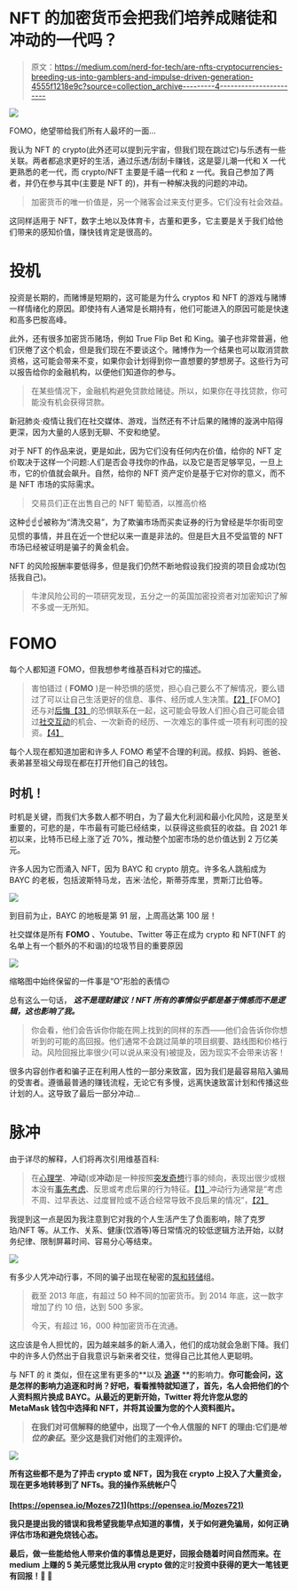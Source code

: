 # NFT 的加密货币会把我们培养成赌徒和冲动的一代吗？

> 原文：<https://medium.com/nerd-for-tech/are-nfts-cryptocurrencies-breeding-us-into-gamblers-and-impulse-driven-generation-4555f1218e9c?source=collection_archive---------4----------------------->

![](img/69ea80b62aeadf83400b36bffc39b997.png)

FOMO，绝望带给我们所有人最坏的一面…

我认为 NFT 的 crypto(此外还可以提到元宇宙，但我们现在跳过它)与乐透有一些关联。两者都追求更好的生活，通过乐透/刮刮卡赚钱，这是婴儿潮一代和 X 一代更熟悉的老一代，而 crypto/NFT 主要是千禧一代和 z 一代。我自己参加了两者，并仍在参与其中(主要是 NFT 的)，并有一种解决我的问题的冲动。

> 加密货币的唯一价值是，另一个赌客会过来支付更多。它们没有社会效益。

这同样适用于 NFT，数字土地以及体育卡，古董和更多，它主要是关于我们给他们带来的感知价值，赚快钱肯定是很高的。

# 投机

投资是长期的，而赌博是短期的，这可能是为什么 cryptos 和 NFT 的游戏与赌博一样情绪化的原因。即使持有人通常是长期持有，他们可能进入的原因可能是快速和高多巴胺高峰。

此外，还有很多加密货币赌场，例如 True Flip Bet 和 King。骗子也非常普遍，他们厌倦了这个机会，但是我们现在不要谈这个。赌博作为一个结果也可以取消贷款资格，这可能会带来不变，如果你会计划得到你一直想要的梦想房子。这些行为可以报告给你的金融机构，以便他们知道你的参与。

> 在某些情况下，金融机构避免贷款给赌徒。所以，如果你在寻找贷款，你可能没有机会获得贷款。

新冠肺炎·疫情让我们在社交媒体、游戏，当然还有不计后果的赌博的漩涡中陷得更深，因为大量的人感到无聊、不安和绝望。

对于 NFT 的作品来说，更是如此，因为它们没有任何内在价值，给你的 NFT 定价取决于这样一个问题:人们是否会寻找你的作品，以及它是否足够罕见，一旦上市，它的价值就会飙升。自然，给你的 NFT 资产定价是基于它对你的意义，而不是 NFT 市场的实际需求。

> 交易员们正在出售自己的 NFT 葡萄酒，以推高价格

这种☝️☝️☝️被称为“清洗交易”，为了欺骗市场而买卖证券的行为曾经是华尔街司空见惯的事情，并且在近一个世纪以来一直是非法的。但是巨大且不受监管的 NFT 市场已经被证明是骗子的黄金机会。

NFT 的风险报酬率要低得多，但是我们仍然不断地假设我们投资的项目会成功(包括我自己)。

> 牛津风险公司的一项研究发现，五分之一的英国加密投资者对加密知识了解不多或一无所知。

# FOMO

每个人都知道 FOMO，但我想参考维基百科对它的描述。

> 害怕错过 ( **FOMO** )是一种恐惧的感觉，担心自己要么不了解情况，要么错过了可以让自己生活更好的信息、事件、经历或人生决策。[【2】](https://en.wikipedia.org/wiki/Fear_of_missing_out#cite_note-PMDG20132-2)【FOMO】还与对[后悔](https://en.wikipedia.org/wiki/Regret)[【3】](https://en.wikipedia.org/wiki/Fear_of_missing_out#cite_note-Wortham20112-3)的恐惧联系在一起，这可能会导致人们担心自己可能会错过[社交互动](https://en.wikipedia.org/wiki/Social_interaction)的机会、一次新奇的经历、一次难忘的事件或一项有利可图的投资。[【4】](https://en.wikipedia.org/wiki/Fear_of_missing_out#cite_note-4)

每个人现在都知道加密和许多人 FOMO 希望不合理的利润。叔叔、妈妈、爸爸、表弟甚至祖父母现在都在打开他们自己的钱包。

## 时机！

时机是关键，而我们大多数人都不明白，为了最大化利润和最小化风险，这是至关重要的，可悲的是，牛市最有可能已经结束，以获得这些疯狂的收益。自 2021 年初以来，比特币已经上涨了近 70%，推动整个加密市场的总价值达到 2 万亿美元。

许多人因为它而涌入 NFT，因为 BAYC 和 crypto 朋克。许多名人跳船成为 BAYC 的老板，包括波斯特马龙，吉米·法伦，斯蒂芬库里，贾斯汀比伯等。

![](img/e0ff1d80439e345993142a2a485046ae.png)

到目前为止，BAYC 的地板是第 91 层，上周高达第 100 层！

社交媒体是所有 **FOMO** 、Youtube、Twitter 等正在成为 crypto 和 NFT(NFT 的名单上有一个额外的不和谐)的垃圾节目的重要原因

![](img/b42f473c5b721032f2e49bec7e56b0b1.png)

缩略图中始终保留的一件事是“O”形脸的表情🙃

总有这么一句话， ***这不是理财建议！NFT 所有的事情似乎都是基于情感而不是逻辑，这也影响了我。***

> 你会看，他们会告诉你你能在网上找到的同样的东西——他们会告诉你你想听到的可能的高回报。他们通常不会跳过简单的项目纲要、路线图和价格行动。风险回报比率很少(可以说从来没有)被提及，因为现实不会带来访客！

很多内容创作者和骗子正在利用人性的一部分来致富，因为我们是最容易陷入骗局的受害者。遵循最普通的赚钱流程，无论它有多慢，远离快速致富计划和传播这些计划的人。这导致了最后一部分冲动…

# 脉冲

由于详尽的解释，人们将再次引用维基百科:

> 在[心理学](https://en.wikipedia.org/wiki/Psychology)、**冲动**(或**冲动**)是一种按照[突发奇想](https://en.wikipedia.org/wiki/Impulse_(psychology))行事的倾向，表现出很少或根本没有[事先考虑](https://en.wikipedia.org/wiki/Forethought)、反思或考虑后果的行为特征。[【1】](https://en.wikipedia.org/wiki/Impulsivity#cite_note-1)冲动行为通常是“考虑不周、过早表达、过度冒险或不适合经常导致不良后果的情况”，[【2】](https://en.wikipedia.org/wiki/Impulsivity#cite_note-Daruna-2)

我提到这一点是因为我注意到它对我的个人生活产生了负面影响，除了克罗珀/NFT 等。从工作、关系、健康(饮酒等)等日常情况的较低逻辑方法开始，以财务纪律、限制屏幕时间、容易分心等结束。

![](img/5df53b50fb72125a3b76b7e0c24cc1ef.png)

有多少人凭冲动行事，不同的骗子出现在秘密的[泵和转储](https://www.investopedia.com/news/how-cryptocurrency-pumpanddump-scams-work/)组。

> 截至 2013 年底，有超过 50 种不同的加密货币。到 2014 年底，这一数字增加了约 10 倍，达到 500 多家。
> 
> 今天，有超过 16，000 种加密货币在流通。

这应该是令人担忧的，因为越来越多的新人涌入，他们的成功就会急剧下降。我们中的许多人仍然出于自我意识与新来者交往，觉得自己比其他人更聪明。

与 NFT 的 it 类似，但在这里有更多的[](https://dictionary.cambridge.org/dictionary/english/fad)**以及 [**追逐**](https://lmhsrampage.com/2021/04/15/cloutchasing-is-terrible/) **的影响力。**你可能会问，这是怎样的影响力追逐和时尚？好吧，看看推特就知道了，首先，名人会把他们的个人资料照片换成 BAYC。从最近的更新开始，Twitter 将允许您从您的 **MetaMask** 钱包中选择和 NFT，并将其设置为您的个人资料图片。**

> **在我们对可信解释的绝望中，出现了一个令人信服的 NFT 的理由:**它们是*地位的象征*。至少这是我们对他们的主观评价。****

**![](img/98fca5d882f5de54c217e609efc8978c.png)**

**所有这些都不是为了抨击 crypto 或 NFT，因为我在 crypto 上投入了大量资金，现在更多地转移到了 NFTs。我的操作系统帐户👇**

**[https://opensea.io/Mozes721](https://opensea.io/Mozes721)**

**我只是提出我的错误和我希望我能早点知道的事情，关于如何避免骗局，如何正确评估市场和避免烧钱心态。**

**最后，做一些能给他人带来价值的事情总是更好，回报会随着时间自然而来。在 medium 上赚的 5 美元感觉比我从用 crypto 做的**定时**投资中获得的更大一笔钱更有回报！🦾 💖**